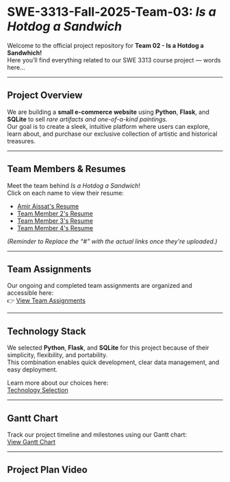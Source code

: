 # SWE-3313-Fall-2025-Team-03: *Is a Hotdog a Sandwich*

Welcome to the official project repository for **Team 02 - Is a Hotdog a Sandwhich!**  
Here you’ll find everything related to our SWE 3313 course project — words here...

---

## Project Overview

We are building a **small e-commerce website** using **Python**, **Flask**, and **SQLite** to sell *rare artifacts and one-of-a-kind paintings.*  
Our goal is to create a sleek, intuitive platform where users can explore, learn about, and purchase our exclusive collection of artistic and historical treasures.

---

## Team Members & Resumes

Meet the team behind *Is a Hotdog a Sandwich*!  
Click on each name to view their resume:

- [Amir Aissat's Resume](#)    
- [Team Member 2's Resume](#)  
- [Team Member 3's Resume](#)  
- [Team Member 4's Resume](#)

*(Reminder to Replace the “#” with the actual links once they're uploaded.)*

---

## Team Assignments

Our ongoing and completed team assignments are organized and accessible here:  
👉 [View Team Assignments](#)

---

## Technology Stack

We selected **Python**, **Flask**, and **SQLite** for this project because of their simplicity, flexibility, and portability.  
This combination enables quick development, clear data management, and easy deployment.

Learn more about our choices here:  
[Technology Selection](#)

---

## Gantt Chart

Track our project timeline and milestones using our Gantt chart:  
[View Gantt Chart](#)

---

## Project Plan Video
